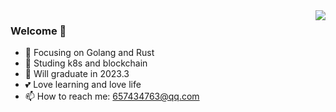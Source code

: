

<img align="right" src="https://github-readme-stats.vercel.app/api?username=LwwL-123" />


### Welcome 👋

- 🔨 Focusing on Golang and Rust
- 🔭 Studing k8s and blockchain
- 🎒 Will graduate in 2023.3
- 💕 Love learning and love life
- 📫 How to reach me: 657434763@qq.com
